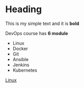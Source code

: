 # Heading

This is my simple text and it is **bold**


DevOps course has **6 module**
- Linux
- Docker
- Git
- Ansible
- Jenkins
- Kubernetes


[Linux](www.linux.org)
